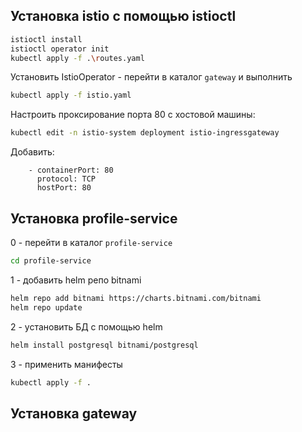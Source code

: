 ## Установка istio с помощью istioctl
```bash
istioctl install 
istioctl operator init
kubectl apply -f .\routes.yaml
```
Установить IstioOperator - перейти в каталог `gateway` и выполнить
```bash
kubectl apply -f istio.yaml
```
Настроить проксирование порта 80 с хостовой машины:
```bash
kubectl edit -n istio-system deployment istio-ingressgateway
```
Добавить:
```
	- containerPort: 80
      protocol: TCP
	  hostPort: 80
```
## Установка profile-service
0 - перейти в каталог `profile-service`
```bash
cd profile-service
```
1 - добавить helm репо bitnami
```bash
helm repo add bitnami https://charts.bitnami.com/bitnami
helm repo update
```
2 - установить БД с помощью helm
```bash
helm install postgresql bitnami/postgresql
```
3 - применить манифесты
```bash
kubectl apply -f . 
```

## Установка gateway
